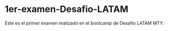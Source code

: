 # 1er-examen-Desafio-LATAM
Este es el primer examen realizado en el bootcamp de Desafio LATAM MTY. 

